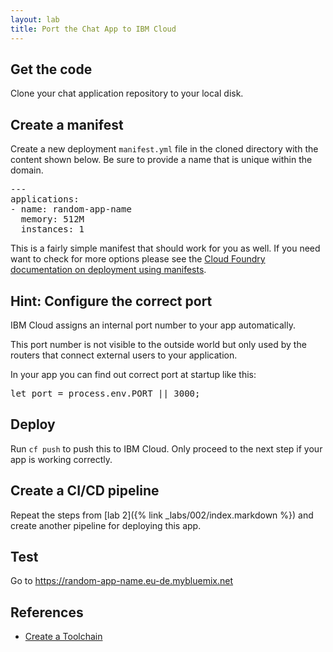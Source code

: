 ```yaml
---
layout: lab
title: Port the Chat App to IBM Cloud
---
```


## Get the code

Clone your chat application repository to your local disk.

## Create a manifest

Create a new deployment `manifest.yml` file in the cloned directory with the content shown below. Be sure to provide a name that is unique within the domain.

<pre>
---
applications:
- name: <span class="app_name">random-app-name</span>
  memory: 512M
  instances: 1
</pre>

This is a fairly simple manifest that should work for you as well. If you need want to check for more options please see the  [Cloud Foundry documentation on deployment using manifests](https://docs.cloudfoundry.org/devguide/deploy-apps/manifest.html).

## Hint: Configure the correct port

IBM Cloud assigns an internal port number to your app automatically.

This port number is not visible to the outside world but only used by the routers
that connect external users to your application.

In your app you can find out correct port at startup like this:

<pre>
let port = process.env.PORT || 3000;
</pre>

## Deploy

Run `cf push` to push this to IBM Cloud. Only proceed to the next step if your app is working correctly.

## Create a CI/CD pipeline

Repeat the steps from [lab 2]({% link _labs/002/index.markdown %}) and create another pipeline for deploying this app.

## Test

Go to <a href="#" class="app_name">https://<span class="app_name">random-app-name</span>.eu-de.mybluemix.net</a>

## References

* [Create a Toolchain](https://console.bluemix.net/docs/toolchains/toolchains_overview.html)
